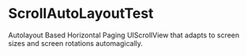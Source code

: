 ScrollAutoLayoutTest
====================

Autolayout Based Horizontal Paging UIScrollView that adapts to screen sizes and screen rotations automagically.

